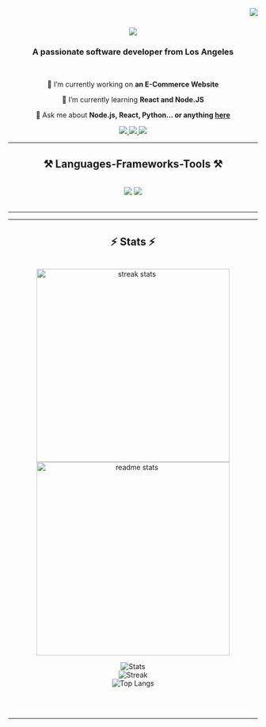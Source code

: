 <img align="right" src="https://visitor-badge.laobi.icu/badge?page_id=Selvawen.Selvawen" />

<h1 align="center">
    <img src="https://readme-typing-svg.herokuapp.com/?font=Righteous&size=35&center=true&vCenter=true&width=500&height=70&duration=4000&lines=Hi+There!+👋;+I+am+Benjamin+Anderson!;" />
</h1>

<h3 align="center">A passionate software developer from Los Angeles</h3>

<br/>

<div align="center">
 
 🔭 I’m currently working on **an E-Commerce Website**
 
 🌱 I’m currently learning **React and Node.JS**

💬 Ask me about **Node.js, React, Python... or anything [here](https://github.com/Selvawen/Selvawen/issues)**



 </div>
 
<div align="center"> 
  <a href="mailto:anderson.benjamin.business@gmail.com">
    <img src="https://img.shields.io/badge/Gmail-333333?style=for-the-badge&logo=gmail&logoColor=red" />
  </a>
  <a href="https://linkedin.com/in/benjamin-anderson-870643308/" target="_blank">
    <img src="https://img.shields.io/badge/LinkedIn-0077B5?style=for-the-badge&logo=linkedin&logoColor=white" target="_blank" />
  </a>
  <a href="https://benjaminanderson.xyz/" target="_blank">
     <img src="https://img.shields.io/badge/Portfolio-FF5722?style=for-the-badge&logo=todoist&logoColor=white" target="_blank" /> <!-- sqlite, safari, google-chrome are other good icon options -->
  </a>
</div>

 <hr/>
 
<h2 align="center">⚒️ Languages-Frameworks-Tools ⚒️</h2>
<br/>
<div align="center">
    <img src="https://skillicons.dev/icons?i=react,html,css,vscode,github,git" />
    <img src="https://skillicons.dev/icons?i=nodejs,python,javascript,flask,swift,java" /><br>
</div>

<br/>
<hr/>


<hr/>

<h2 align="center">⚡ Stats ⚡</h2>
<br>
<div align=center>
  <img width=390 src="https://github-readme-streak-stats-salesp07.vercel.app/?user=Selvawen&count_private=true&theme=react&border_radius=10" alt="streak stats"/>
  <img width=390 src="https://github-readme-stats-salesp07.vercel.app/api?username=Selvawen&count_private=true&show_icons=true&theme=react&rank_icon=github&border_radius=10" alt="readme stats" />
  <br/>

![Stats](https://github-readme-stats.vercel.app/api?username=selvawen&count_private=true&show_icons=true&disable_animations=true&theme=dark)
<br>
![Streak](https://github-readme-streak-stats.herokuapp.com/?user=selvawen&theme=dark)
<br>
![Top Langs](https://github-readme-stats.vercel.app/api/top-langs/?username=selvawen&layout=compact&theme=dark&count_private=true)
 

</div>
<br/><br/>

<hr/>

<br/>
